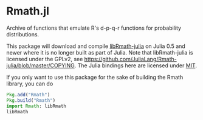 Rmath.jl
========

Archive of functions that emulate R's d-p-q-r functions for probability distributions.

This package will download and compile [libRmath-julia](https://github.com/JuliaLang/Rmath-julia)
on Julia 0.5 and newer where it is no longer built as part of Julia. Note that
libRmath-julia is licensed under the GPLv2, see https://github.com/JuliaLang/Rmath-julia/blob/master/COPYING.
The Julia bindings here are licensed under [MIT](LICENSE.md).

If you only want to use this package for the sake of building the Rmath library, you can do
```julia
Pkg.add("Rmath")
Pkg.build("Rmath")
import Rmath: libRmath
libRmath
```
